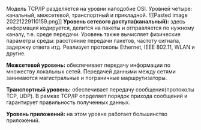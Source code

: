Модель TCP/IP разделяется на уровни наподобие OSI. Уровней четыре: канальный, межсетевой, транспортный и прикладной.
![[Pasted image 20221229110159.png]]
**Уровень сетевого доступа(канальный):** здесь информация кодируется, делится на пакеты и отправляется по нужному каналу, т.е. среде передачи. Уровень также вычисляет физические параметры среды: расстояние передачи пакетов, частоту сигнала, задержку ответа итд. Реализует протоколы Ethernet, IEEE 802.11, WLAN и другие.

**Межсетевой уровень:** обеспечивает передачу информации по множеству локальных сетей. Передачей данными между сетями занимаются магистральные и пограничные маршрутизаторы.

**Транспортный уровень:** обеспечивает передачу сообщения(протоколы TCP, UDP). В рамках TCP/IP опрделяет порядок прихода сообщений и гарантирует правильность полученных данных.

**Уровень приложений:** на этом уровне работает большинство приложений.
